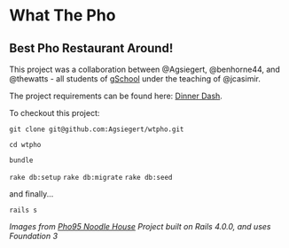 # What The Pho
## Best Pho Restaurant Around!

This project was a collaboration between @Agsiegert, @benhorne44, and @thewatts -
all students of [gSchool](http://gschool.it) under the teaching of @jcasimir.

The project requirements can be found here: [Dinner
Dash](http://tutorials.jumpstartlab.com/projects/dinner_dash.html).

To checkout this project:

`git clone git@github.com:Agsiegert/wtpho.git`

`cd wtpho`

`bundle`

`rake db:setup`
`rake db:migrate`
`rake db:seed`

and finally...

`rails s`

*Images from [Pho95 Noodle House](http://pho95noodlehouse.com)*
*Project built on Rails 4.0.0, and uses Foundation 3*


